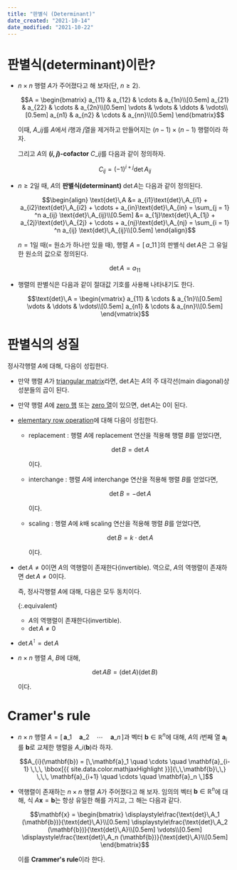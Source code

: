 ```yaml
---
title: "판별식 (Determinant)"
date_created: "2021-10-14"
date_modified: "2021-10-22"
---
```


# 판별식(determinant)이란?

<ul>

<li><div markdown="block">

$n \times n$ 행렬 $A$가 주어졌다고 해 보자(단, $n \ge 2$).

$$A = \begin{bmatrix}
a_{11} & a_{12} & \cdots & a_{1n}\\[0.5em]
a_{21} & a_{22} & \cdots & a_{2n}\\[0.5em]
\vdots & \vdots & \ddots & \vdots\\[0.5em]
a_{n1} & a_{n2} & \cdots & a_{nn}\\[0.5em]
\end{bmatrix}$$

이때, $A\_{ij}$를 $A$에서 $i$행과 $j$열을 제거하고 만들어지는 $(n-1) \times (n-1)$ 행렬이라 하자.

그리고 $A$의 **($i$, $j$)-cofactor** $C\_{ij}$를 다음과 같이 정의하자.

$$C_{ij} = (-1)^{i + j} \text{det}\,A_{ij}$$

</div></li>

<li><div markdown="block">

$n \ge 2$일 때, $A$의 **판별식(determinant)** $\text{det}\,A$는 다음과 같이 정의된다.

$$\begin{align}
\text{det}\,A &= a_{i1}\text{det}\,A_{i1} + a_{i2}\text{det}\,A_{i2} + \cdots + a_{in}\text{det}\,A_{in} = \sum_{j = 1} ^n a_{ij} \text{det}\,A_{ij}\\[0.5em]
&= a_{1j}\text{det}\,A_{1j} + a_{2j}\text{det}\,A_{2j} + \cdots + a_{nj}\text{det}\,A_{nj} = \sum_{i = 1} ^n a_{ij} \text{det}\,A_{ij}\\[0.5em]
\end{align}$$

$n = 1$일 때(= 원소가 하나만 있을 때), 행렬 $A = [\,a\_{11}\,]$의 판별식 $\text{det}\,A$은 그 유일한 원소의 값으로 정의된다.

$$\text{det}\,A = a_{11}$$

</div></li>

<li><div markdown="block">

행렬의 판별식은 다음과 같이 절대값 기호를 사용해 나타내기도 한다.

$$\text{det}\,A = \begin{vmatrix}
a_{11} & \cdots & a_{1n}\\[0.5em]
\vdots & \ddots & \vdots\\[0.5em]
a_{n1} & \cdots & a_{nn}\\[0.5em]
\end{vmatrix}$$

</div></li>

</ul>

# 판별식의 성질

정사각행렬 $A$에 대해, 다음이 성립한다.

<ul>

<li><div markdown="block">

만약 행렬 $A$가 [triangular matrix](/linear_algebra/vector-matrix)라면, $\text{det}\,A$는 $A$의 주 대각선(main diagonal)상 성분들의 곱이 된다.

</div></li>

<li><div markdown="block">

만약 행렬 $A$에 [zero 행](/linear_algebra/echelon-form) 또는 [zero 열](/linear_algebra/echelon-form)이 있으면, $\text{det}\,A$는 0이 된다.

</div></li>

<li><div markdown="block">

[elementary row operation](/linear_algebra/echelon-form)에 대해 다음이 성립한다.

- replacement : 행렬 $A$에 replacement 연산을 적용해 행렬 $B$를 얻었다면,
    
  $$\text{det}\,B = \text{det}\,A$$
    
  이다.

- interchange : 행렬 $A$에 interchange 연산을 적용해 행렬 $B$를 얻었다면,
  
  $$\text{det}\,B = -\text{det}\,A$$
  
  이다.

- scaling : 행렬 $A$에 $k$배 scaling 연산을 적용해 행렬 $B$를 얻었다면,
  
  $$\text{det}\,B = k \cdot \text{det}\,A$$
  
  이다.

</div></li>

<li><div markdown="block">

$\text{det}\,A \neq 0$이면 $A$의 역행렬이 존재한다(invertible). 역으로, $A$의 역행렬이 존재하면 $\text{det}\,A \neq 0$이다.

즉, 정사각행렬 $A$에 대해, 다음은 모두 동치이다.

{:.equivalent}
- $A$의 역행렬이 존재한다(invertible).
- $\text{det}\,A \neq 0$

</div></li>

<li><div markdown="block">

$\text{det}\,A^\intercal = \text{det}\,A$

</div></li>

<li><div markdown="block">

$n \times n$ 행렬 $A$, $B$에 대해,

$$\text{det}\,AB = (\text{det}\,A)(\text{det}\,B)$$

이다.

</div></li>

</ul>

# Cramer's rule

<ul>

<li><div markdown="block">

$n \times n$ 행렬 $A = [\, \mathbf{a}\_1 \quad \mathbf{a}\_2 \quad \cdots \quad \mathbf{a}\_n \,]$과 벡터 $\mathbf{b} \in \mathbb{R}^n$에 대해, $A$의 $i$번째 열 $\mathbf{a}_i$를 $\mathbf{b}$로 교체한 행렬을 $A\_i (\mathbf{b})$라 하자.

$$A_{i}(\mathbf{b}) = [\,\mathbf{a}_1 \quad \cdots \quad \mathbf{a}_{i-1} \,\,\, \bbox[{{ site.data.color.mathjaxHighlight }}]{\,\,\mathbf{b}\,\,} \,\,\, \mathbf{a}_{i+1} \quad \cdots \quad \mathbf{a}_n \,]$$

</div></li>

<li><div markdown="block">

역행렬이 존재하는 $n \times n$ 행렬 $A$가 주어졌다고 해 보자. 임의의 벡터 $\mathbf{b} \in \mathbb{R}^n$에 대해, 식 $A \mathbf{x} = \mathbf{b}$는 항상 유일한 해를 가지고, 그 해는 다음과 같다.

$$\mathbf{x} = \begin{bmatrix}
\displaystyle\frac{\text{det}\,A_1 (\mathbf{b})}{\text{det}\,A}\\[0.5em]
\displaystyle\frac{\text{det}\,A_2 (\mathbf{b})}{\text{det}\,A}\\[0.5em]
\vdots\\[0.5em]
\displaystyle\frac{\text{det}\,A_n (\mathbf{b})}{\text{det}\,A}\\[0.5em]
\end{bmatrix}$$

이를 **Crammer's rule**이라 한다.

</div></li>

</ul>